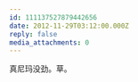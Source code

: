 ```yaml
---
id: 111137527879442656
date: 2012-11-29T03:12:00.000Z
reply: false
media_attachments: 0
---
```


真尼玛没劲。草。 ​​​​

